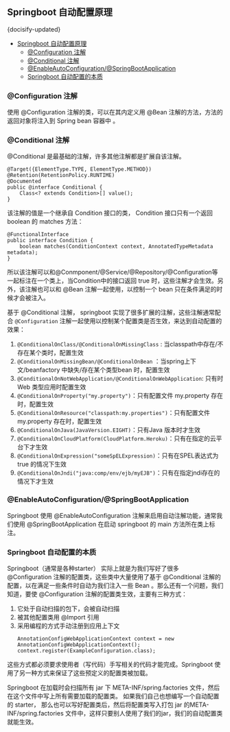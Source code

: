 ## Springboot 自动配置原理
{docisify-updated}

- [Springboot 自动配置原理](#springboot-自动配置原理)
	- [@Configuration 注解](#configuration-注解)
	- [@Conditional 注解](#conditional-注解)
	- [@EnableAutoConfiguration/@SpringBootApplication](#enableautoconfigurationspringbootapplication)
	- [Springboot 自动配置的本质](#springboot-自动配置的本质)

### @Configuration 注解
使用 @Configuration 注解的类，可以在其内定义用 @Bean 注解的方法，方法的返回对象将注入到 Spring bean 容器中 。


### @Conditional 注解
@Conditional 是最基础的注解，许多其他注解都是扩展自该注解。

```
@Target({ElementType.TYPE, ElementType.METHOD})
@Retention(RetentionPolicy.RUNTIME)
@Documented
public @interface Conditional {
    Class<? extends Condition>[] value();
}
```
该注解的值是一个继承自 Condition 接口的类， Condition 接口只有一个返回 boolean 的 matches 方法：
```
@FunctionalInterface
public interface Condition {
    boolean matches(ConditionContext context, AnnotatedTypeMetadata metadata);
}
```
所以该注解可以和@Conmponent/@Service/@Repository/@Configuration等一起标注在一个类上，当Condition中的接口返回 true 时，这些注解才会生效。另外，该注解也可以和 @Bean 注解一起使用，以控制一个 bean 只在条件满足的时候才会被注入。

基于 @Conditional 注解， springboot 实现了很多扩展的注解，这些注解通常配合 `@Configuration` 注解一起使用以控制某个配置类是否生效，来达到自动配置的效果：
1. `@ConditionalOnClass/@ConditionalOnMissingClass` : 当classpath中存在/不存在某个类时，配置生效
2. `@ConditionalOnMissingBean/@ConditionalOnBean` ：当spring上下文/beanfactory 中缺失/存在某个类型bean 时，配置生效
3. `@ConditionalOnNotWebApplication/@ConditionalOnWebApplication`: 只有时Web 类型应用时配置生效
4. `@ConditionalOnProperty("my.property")`：只有配置文件 my.property 存在时，配置生效
5. `@ConditionalOnResource("classpath:my.properties")`：只有配置文件 my.property 存在时，配置生效
6. `@ConditionalOnJava(JavaVersion.EIGHT)`：只有Java 版本时才生效
7. `@ConditionalOnCloudPlatform(CloudPlatform.Heroku)`：只有在指定的云平台下才生效
8. `@ConditionalOnExpression("someSpELExpression)`：只有在SPEL表达式为true 的情况下生效
9. `@ConditionalOnJndi("java:comp/env/ejb/myEJB")`：只有在指定jndi存在的情况下才生效

### @EnableAutoConfiguration/@SpringBootApplication 
Springboot 使用 @EnableAutoConfiguration 注解来启用自动注解功能，通常我们使用 @SpringBootApplication 在启动 springboot 的 main 方法所在类上标注。

### Springboot 自动配置的本质
Springboot（通常是各种starter） 实际上就是为我们写好了很多 @Configuration 注解的配置类，这些类中大量使用了基于 @Conditional 注解的配置，以在满足一些条件时自动为我们注入一些 Bean 。那么还有一个问题，我们知道，要使 @Configuration 注解的配置类生效，主要有三种方式：
1. 它处于自动扫描的包下，会被自动扫描
2. 被其他配置类用 @Import 引用
3. 采用编程的方式手动注册到应用上下文
   ```
   AnnotationConfigWebApplicationContext context = new AnnotationConfigWebApplicationContext();
   context.register(ExampleConfiguration.class);
   ```
这些方式都必须要求使用者（写代码）手写相关的代码才能完成。Springboot 使用了另一种方式来保证了这些预定义的配置类被加载。

Springboot 在加载时会扫描所有 jar 下 META-INF/spring.factories 文件，然后在这个文件中写上所有需要加载的配置类。
如果我们自己也想编写一个自动配置的 starter， 那么也可以写好配置类后，然后将配置类写入打包 jar 的META-INF/spring.factories 文件中，这样只要别人使用了我们的jar，我们的自动配置类就能生效。